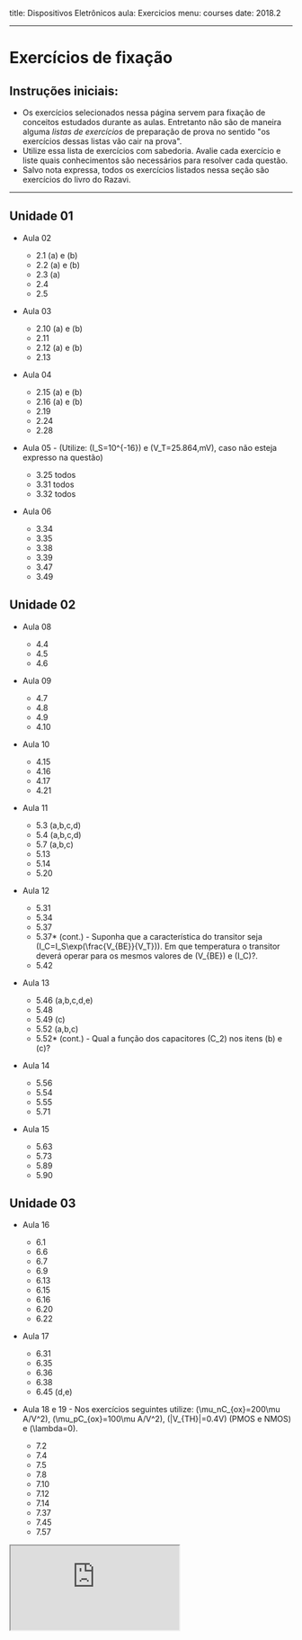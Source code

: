 title: Dispositivos Eletrônicos
aula: Exercicios
menu: courses
date: 2018.2

---

Exercícios de fixação
=====================

## Instruções iniciais:
* Os exercícios selecionados nessa página servem para fixação de conceitos estudados durante as aulas. Entretanto não são de maneira alguma *listas de exercícios* de preparação de prova no sentido "os exercícios dessas listas vão cair na prova".
* Utilize essa lista de exercícios com sabedoria. Avalie cada exercício e liste quais conhecimentos são necessários para resolver cada questão.
* Salvo nota expressa, todos os exercícios listados nessa seção são exercícios do livro do Razavi.

---

## Unidade 01
* Aula 02
  * 2.1 (a) e (b)
  * 2.2 (a) e (b)
  * 2.3 (a)
  * 2.4
  * 2.5

* Aula 03
  * 2.10 (a) e (b)
  * 2.11
  * 2.12 (a) e (b)
  * 2.13

* Aula 04
  * 2.15 (a) e (b)
  * 2.16 (a) e (b)
  * 2.19
  * 2.24
  * 2.28

* Aula 05 - (Utilize: \(I_S=10^{-16}\) e \(V_T=25.864\,mV\), caso não esteja expresso na questão)
  * 3.25 todos
  * 3.31 todos
  * 3.32 todos

* Aula 06
  * 3.34
  * 3.35
  * 3.38
  * 3.39
  * 3.47
  * 3.49

## Unidade 02
* Aula 08
  * 4.4
  * 4.5
  * 4.6

* Aula 09
  * 4.7
  * 4.8
  * 4.9
  * 4.10

* Aula 10
  * 4.15
  * 4.16
  * 4.17
  * 4.21

* Aula 11
  * 5.3 (a,b,c,d)
  * 5.4 (a,b,c,d)
  * 5.7 (a,b,c)
  * 5.13
  * 5.14
  * 5.20

* Aula 12
  * 5.31
  * 5.34
  * 5.37
  * 5.37\* (cont.) - Suponha que a característica do transitor seja \(I_C=I_S\exp(\frac{V_{BE}}{V_T})\). Em que temperatura o transitor deverá operar para os mesmos valores de \(V_{BE}\) e \(I_C\)?.
  * 5.42

* Aula 13
  * 5.46 (a,b,c,d,e)
  * 5.48
  * 5.49 (c)
  * 5.52 (a,b,c)
  * 5.52\* (cont.) - Qual a função dos capacitores \(C_2\) nos itens (b) e (c)?

* Aula 14
  * 5.56
  * 5.54
  * 5.55
  * 5.71

* Aula 15
  * 5.63
  * 5.73
  * 5.89
  * 5.90

## Unidade 03
* Aula 16
  * 6.1
  * 6.6
  * 6.7
  * 6.9
  * 6.13
  * 6.15
  * 6.16
  * 6.20
  * 6.22

* Aula 17
  * 6.31
  * 6.35
  * 6.36
  * 6.38
  * 6.45 (d,e)

* Aula 18 e 19 - Nos exercícios seguintes utilize:
\(\mu_nC_{ox}=200\mu A/V^2\), \(\mu_pC_{ox}=100\mu A/V^2\), \(|V_{TH}|=0.4V\) (PMOS e NMOS) e \(\lambda=0\).
  * 7.2
  * 7.4
  * 7.5
  * 7.8
  * 7.10
  * 7.12
  * 7.14
  * 7.37
  * 7.45
  * 7.57

<div class="iframe-container">
<iframe
  src="https://ww6pa14lki.execute-api.sa-east-1.amazonaws.com/dev/cmos3"
  <!-- name="myFrame" -->
  border="0"
  scrolling="no">
</iframe>
</div>
